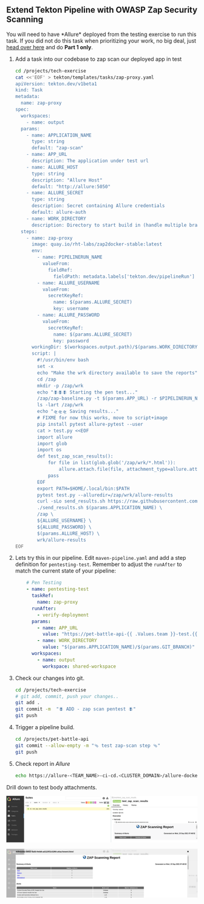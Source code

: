 ## Extend Tekton Pipeline with OWASP Zap Security Scanning

<p class="warn"> You will need to have *Allure* deployed from the testing exercise to run this task. If you did not do this task when prioritizing your work, no big deal, just <a href="/tech-exercise/#/3-revenge-of-the-automated-testing/2b-tekton?id=part-1-allure">head over here</a> and do <strong>Part 1 only</strong>.
</p>

1. Add a task into our codebase to zap scan our deployed app in test

    ```bash
    cd /projects/tech-exercise
    cat <<'EOF' > tekton/templates/tasks/zap-proxy.yaml
    apiVersion: tekton.dev/v1beta1
    kind: Task
    metadata:
      name: zap-proxy
    spec:
      workspaces:
        - name: output
      params:
        - name: APPLICATION_NAME
          type: string
          default: "zap-scan"
        - name: APP_URL
          description: The application under test url
        - name: ALLURE_HOST
          type: string
          description: "Allure Host"
          default: "http://allure:5050"
        - name: ALLURE_SECRET
          type: string
          description: Secret containing Allure credentials
          default: allure-auth
        - name: WORK_DIRECTORY
          description: Directory to start build in (handle multiple branches)
      steps:
        - name: zap-proxy
          image: quay.io/rht-labs/zap2docker-stable:latest
          env:
            - name: PIPELINERUN_NAME
              valueFrom:
                fieldRef:
                  fieldPath: metadata.labels['tekton.dev/pipelineRun']
            - name: ALLURE_USERNAME
              valueFrom:
                secretKeyRef:
                  name: $(params.ALLURE_SECRET)
                  key: username
            - name: ALLURE_PASSWORD
              valueFrom:
                secretKeyRef:
                  name: $(params.ALLURE_SECRET)
                  key: password
          workingDir: $(workspaces.output.path)/$(params.WORK_DIRECTORY)
          script: |
            #!/usr/bin/env bash
            set -x
            echo "Make the wrk directory available to save the reports"
            cd /zap
            mkdir -p /zap/wrk
            echo "🪰🪰🪰 Starting the pen test..."
            /zap/zap-baseline.py -t $(params.APP_URL) -r $PIPELINERUN_NAME.html
            ls -lart /zap/wrk
            echo "🛸🛸🛸 Saving results..."
            # FIXME for now this works, move to script+image
            pip install pytest allure-pytest --user
            cat > test.py <<EOF
            import allure
            import glob
            import os
            def test_zap_scan_results():
                for file in list(glob.glob('/zap/wrk/*.html')):
                    allure.attach.file(file, attachment_type=allure.attachment_type.HTML)
                pass
            EOF
            export PATH=$HOME/.local/bin:$PATH
            pytest test.py --alluredir=/zap/wrk/allure-results
            curl -sLo send_results.sh https://raw.githubusercontent.com/eformat/allure/main/scripts/send_results.sh && chmod 755 send_results.sh
            ./send_results.sh $(params.APPLICATION_NAME) \
            /zap \
            ${ALLURE_USERNAME} \
            ${ALLURE_PASSWORD} \
            $(params.ALLURE_HOST) \
            wrk/allure-results
    EOF
    ```

2. Lets try this in our pipeline. Edit `maven-pipeline.yaml` and add a step definition for `pentesting-test`. Remember to adjust the `runAfter` to match the current state of your pipeline:

    ```yaml
        # Pen Testing
        - name: pentesting-test
          taskRef:
            name: zap-proxy
          runAfter:
            - verify-deployment
          params:
            - name: APP_URL
              value: "https://pet-battle-api-{{ .Values.team }}-test.{{ .Values.cluster_domain }}"
            - name: WORK_DIRECTORY
              value: "$(params.APPLICATION_NAME)/$(params.GIT_BRANCH)"
          workspaces:
            - name: output
              workspace: shared-workspace
    ```

3. Check our changes into git.

    ```bash
    cd /projects/tech-exercise
    # git add, commit, push your changes..
    git add .
    git commit -m  "🪰 ADD - zap scan pentest 🪰"
    git push
    ```

4. Trigger a pipeline build.

    ```bash
    cd /projects/pet-battle-api
    git commit --allow-empty -m "🩴 test zap-scan step 🩴"
    git push
    ```

5. Check report in *Allure*

    ```bash
    echo https://allure-<TEAM_NAME>-ci-cd.<CLUSTER_DOMAIN>/allure-docker-service/projects/zap-scan/reports/latest/index.html
    ```

Drill down to test body attachments.

![images/allure-zap-report-attachment.png](images/allure-zap-report-attachment.png)

![images/allure-zap-report.png](images/allure-zap-report.png)
